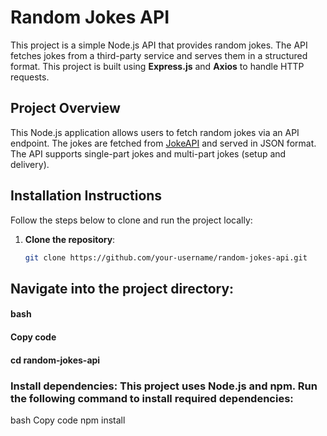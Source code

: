 # Random Jokes API

This project is a simple Node.js API that provides random jokes. The API fetches jokes from a third-party service and serves them in a structured format. This project is built using **Express.js** and **Axios** to handle HTTP requests.

## Project Overview

This Node.js application allows users to fetch random jokes via an API endpoint. The jokes are fetched from [JokeAPI](https://v2.jokeapi.dev/) and served in JSON format. The API supports single-part jokes and multi-part jokes (setup and delivery).

## Installation Instructions

Follow the steps below to clone and run the project locally:

1. **Clone the repository**:
   ```bash
   git clone https://github.com/your-username/random-jokes-api.git

 ## Navigate into the project directory:
#### bash
####  Copy code
#### cd random-jokes-api

### Install dependencies: This project uses Node.js and npm. Run the following command to install required dependencies:
bash
Copy code
npm install

